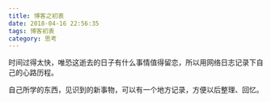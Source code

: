 ```yaml
---
title: 博客之初衷
date: 2018-04-16 22:56:35
tags: 博客初衷
category: 思考
---
```


时间过得太快，唯恐这逝去的日子有什么事情值得留恋，所以用网络日志记录下自己的心路历程。

自己所学的东西，见识到的新事物，可以有一个地方记录，方便以后整理、回忆。
